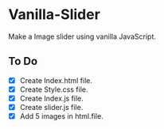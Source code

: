 # Vanilla-Slider

Make a Image slider using vanilla JavaScript.

## To Do

- [x] Create Index.html file.
- [x] Create Style.css file.
- [x] Create Index.js file.
- [x] Create slider.js file.
- [x] Add 5 images in html.file.
